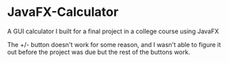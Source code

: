 # JavaFX-Calculator
A GUI calculator I built for a final project in a college course using JavaFX

The +/- button doesn't work for some reason, and I wasn't able to figure it out before the project was due 
but the rest of the buttons work.
